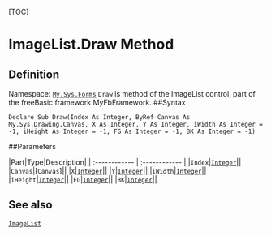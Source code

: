[TOC]
# ImageList.Draw Method

## Definition
Namespace: [`My.Sys.Forms`](My.Sys.Forms.md)
`Draw` is method of the ImageList control, part of the freeBasic framework MyFbFramework.
##Syntax
```freeBasic
Declare Sub Draw(Index As Integer, ByRef Canvas As My.Sys.Drawing.Canvas, X As Integer, Y As Integer, iWidth As Integer = -1, iHeight As Integer = -1, FG As Integer = -1, BK As Integer = -1)
```

##Parameters

|Part|Type|Description|
| :------------ | :------------ |
|`Index`|[`Integer`]("https://www.freebasic.net/wiki/KeyPgInteger")||
|`Canvas`|[`Canvas`]||
|`X`|[`Integer`]("https://www.freebasic.net/wiki/KeyPgInteger")||
|`Y`|[`Integer`]("https://www.freebasic.net/wiki/KeyPgInteger")||
|`iWidth`|[`Integer`]("https://www.freebasic.net/wiki/KeyPgInteger")||
|`iHeight`|[`Integer`]("https://www.freebasic.net/wiki/KeyPgInteger")||
|`FG`|[`Integer`]("https://www.freebasic.net/wiki/KeyPgInteger")||
|`BK`|[`Integer`]("https://www.freebasic.net/wiki/KeyPgInteger")||
## See also
[`ImageList`](ImageList.md)
